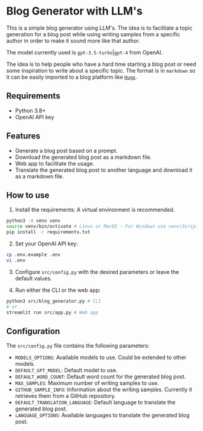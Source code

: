 # Blog Generator with LLM's

This is a simple blog generator using LLM's. The idea is to facilitate a topic generation for a blog post while using writing samples from a specific author in order to make it sound more like that author.

The model currently used is `gpt-3.5-turbo`|`gpt-4` from OpenAI.

The idea is to help people who have a hard time starting a blog post or need some inspiration to write about a specific topic. The format is in `markdown` so it can be easily imported to a blog platform like [`Hugo`](https://gohugo.io/).

## Requirements
- Python 3.8+
- OpenAI API key

## Features
- Generate a blog post based on a prompt.
- Download the generated blog post as a markdown file.
- Web app to facilitate the usage.
- Translate the generated blog post to another language and download it as a markdown file.

## How to use

1. Install the requirements:
A virtual environment is recommended.
```bash
python3 -m venv venv
source venv/bin/activate # Linux or MacOS - For Windows use venv\Scripts\activate
pip install -r requirements.txt
```

2. Set your OpenAI API key:
```bash
cp .env.example .env
vi .env
```

3. Configure `src/config.py` with the desired parameters or leave the default values.

4. Run either the CLI or the web app:
```bash
python3 src/blog_generator.py # CLI
# or
streamlit run src/app.py # Web app
```
## Configuration
The `src/config.py` file contains the following parameters:

- `MODELS_OPTIONS`: Available models to use. Could be extended to other models.
- `DEFAULT_GPT_MODEL`: Default model to use.
- `DEFAULT_WORD_COUNT`: Default word count for the generated blog post.
- `MAX_SAMPLES`: Maximum number of writing samples to use.
- `GITHUB_SAMPLE_INFO`: Information about the writing samples. Currently it retrieves them from a GitHub repository.
- `DEFAULT_TRANSLATION_LANGUAGE`: Default language to translate the generated blog post.
- `LANGUAGE_OPTIONS`: Available languages to translate the generated blog post.
